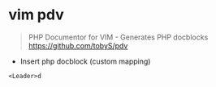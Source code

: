 # vim pdv

> PHP Documentor for VIM - Generates PHP docblocks
> https://github.com/tobyS/pdv

- Insert php docblock (custom mapping)

`<Leader>d`
